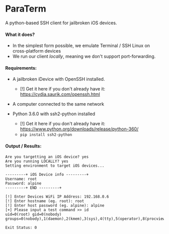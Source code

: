 # ParaTerm
A python-based SSH client for jailbroken iOS devices.

#### What it does?
* In the simplest form possible, we emulate Terminal / SSH Linux on cross-platform devices
* We run our client _locally_, meaning we don't support port-forwarding.


#### Requirements:
* A jailbroken iDevice with OpenSSH installed.
    * [!] Get it here if you don't already have it: https://cydia.saurik.com/openssh.html
    
* A computer connected to the same network
* Python 3.6.0 with ssh2-python installed
    * [!] Get it here if you don't already have it: https://www.python.org/downloads/release/python-360/
    * ```pip install ssh2-python```
    
#### Output / Results:
```
Are you targetting an iOS device? yes
Are you running LOCALLY? yes
Setting environment to target iOS devices...

---------+ iOS Device info ---------+
Username: root
Password: alpine
---------+ END ---------+

[!] Enter Devices WiFi IP Address: 192.168.0.6
[!] Enter hostname (eg. root): root
[!] Enter host password (eg. alpine): alpine
[+] Please input a test command >> id
uid=0(root) gid=0(nobody) groups=0(nobody),1(daemon),2(kmem),3(sys),4(tty),5(operator),8(procview),9(procmod),20(staff),29(certusers),80(admin)

Exit Status: 0
```
